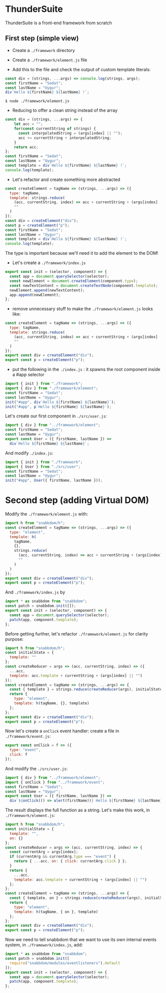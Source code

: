 # ThunderSuite

ThunderSuite is a front-end framework from scratch

## First step (simple view)

* Create a `./framework` directory

* Create a `./framework/element.js` file

* Add this to the file and check the output of custom template literals:

```javascript
const div = (strings, ...args) => console.log(strings, args);
const firstName = "Sedat";
const lastName = "Uygur";
div`Hello ${firstName} ${lastName} !`;
```

```shell
$ node ./framework/element.js
```

* Reducing to offer a clean string instead of the array

```javascript
const div = (strings, ...args) => {
    let acc = "";
    for(const currentString of strings) {
      const interpolatedString = (args[index] || "");
      acc += currentString + interpolatedString;
    }
    return acc;
};
const firstName = "Sedat";
const lastName = "Uygur";
const template = div`Hello ${firstName} ${lastName} !`;
console.log(template);
```

* Let's refactor and create something more abstracted

```javascript
const createElement = tagName => (strings, ...args) => ({
  type: tagName,
  template: strings.reduce(
    (acc, currentString, index) => acc + currentString + (args[index] || ""),
    ""
  )
});
const div = createElement("div");
const p = createElement("p");
const firstName = "Sedat";
const lastName = "Uygur";
const template = div`Hello ${firstName} ${lastName} !`;
console.log(template);
```

The type is important because we'll need it to add the element to the DOM!

* Let's create a `./framework/index.js`

```javascript
export const init = (selector, component) => {
  const app = document.querySelector(selector);
  const newElement = document.createElement(component.type);
  const newTextContent = document.createTextNode(component.template);
  newElement.append(newTextContent);
  app.append(newElement);
};
```

* remove unnecessary stuff to make the `./framework/element.js` looks like:

```javascript
const createElement = tagName => (strings, ...args) => ({
  type: tagName,
  template: strings.reduce(
    (acc, currentString, index) => acc + currentString + (args[index] || ""),
    ""
  )
});
export const div = createElement("div");
export const p = createElement("p");
```

* put the following in the `./index.js` : it spawns the root component inside a #app selector

```javascript
import { init } from "./framework";
import { div } from "./framework/element";
const firstName = "Sedat";
const lastName = "Uygur";
init("#app", div`Hello ${firstName} ${lastName}`);
init("#app", p`Hello ${firstName} ${lastName}`);
```

Let's create our first component in `./src/user.js`:

```javascript
import { div } from "../framework/element";
const firstName = "Sedat";
const lastName = "Uygur";
export const User = ({ firstName, lastName }) =>
  div`Hello ${firstName} ${lastName}`;
```

And modify `./index.js`:

```javascript
import { init } from "./framework";
import { User } from "./src/user";
const firstName = "Sedat";
const lastName = "Uygur";
init("#app", User({ firstName, lastName }));
```

# Second step (adding Virtual DOM)

Modify the `./framework/element.js` with:

```javascript
import h from "snabbdom/h";
const createElement = tagName => (strings, ...args) => ({
  type: "element",
  template: h(
    tagName,
    {},
    strings.reduce(
      (acc, currentString, index) => acc + currentString + (args[index] || ""),
      ""
    )
  )
});
export const div = createElement("div");
export const p = createElement("p");
```

And `./framework/index.js` by

```javascript
import * as snabbdom from "snabbdom";
const patch = snabbdom.init([]);
export const init = (selector, component) => {
  const app = document.querySelector(selector);
  patch(app, component.template);
};
```

Before getting further, let's refactor `./framework/element.js` for clarity purpose:

```javascript
import h from "snabbdom/h";
const initialState = {
  template: ""
};
const createReducer = args => (acc, currentString, index) => ({
  ...acc,
  template: acc.template + currentString + (args[index] || "")
});
const createElement = tagName => (strings, ...args) => {
  const { template } = strings.reduce(createReducer(args), initialState);
  return {
    type: "element",
    template: h(tagName, {}, template)
  };
};
export const div = createElement("div");
export const p = createElement("p");
```

Now let's create a `onClick` event handler: create a file in `./framework/event.js`:

```javascript
export const onClick = f => ({
  type: "event",
  click: f
});
```

And modify the `./src/user.js`:

```javascript
import { div } from "../framework/element";
import { onClick } from "../framework/event";
const firstName = "Sedat";
const lastName = "Uygur";
export const User = ({ firstName, lastName }) =>
  div`${onClick(() => alert(firstName))} Hello ${firstName} ${lastName}`;
```

The result displays the full function as a string. Let's make this work, in `./framework/element.js`:

```javascript
import h from "snabbdom/h";
const initialState = {
  template: "",
  on: {}
};
const createReducer = args => (acc, currentString, index) => {
  const currentArg = args[index];
  if (currentArg && currentArg.type === "event") {
    return { ...acc, on: { click: currentArg.click } };
  }
  return {
    ...acc,
    template: acc.template + currentString + (args[index] || "")
  };
};
const createElement = tagName => (strings, ...args) => {
  const { template, on } = strings.reduce(createReducer(args), initialState);
  return {
    type: "element",
    template: h(tagName, { on }, template)
  };
};
export const div = createElement("div");
export const p = createElement("p");
```

Now we need to tell snabbdom that we want to use its own internal events system, in `./framework/index.js`, add:

```javascript
import * as snabbdom from "snabbdom";
const patch = snabbdom.init([
  require("snabbdom/modules/eventlisteners").default
]);
export const init = (selector, component) => {
  const app = document.querySelector(selector);
  patch(app, component.template);
};
```